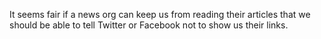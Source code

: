 It seems fair if a news org can keep us from reading their articles that we should be able to tell Twitter or Facebook not to show us their links.
